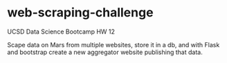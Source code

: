 # web-scraping-challenge
UCSD Data Science Bootcamp HW 12

Scape data on Mars from multiple websites, store it in a db, and with Flask and bootstrap create a new aggregator website publishing that data.

